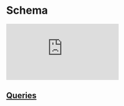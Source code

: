 # Schema

![Online-Test](https://github.com/IlyaAboneev/SQL/blob/main/Stepik.org/SQL%20simulator/Online-Test/Online-Test.sql)


## [Queries](https://user-images.githubusercontent.com/101666279/229906206-be381e3f-11bd-4975-88c3-28bde675493b.png)
